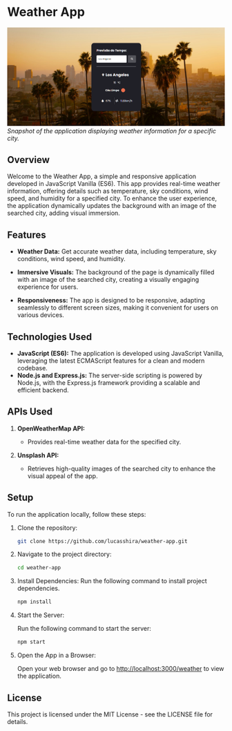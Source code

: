 # Weather App

![City Image](weather%20print.png)
*Snapshot of the application displaying weather information for a specific city.*

## Overview

Welcome to the Weather App, a simple and responsive application developed in JavaScript Vanilla (ES6). This app provides real-time weather information, offering details such as temperature, sky conditions, wind speed, and humidity for a specified city. To enhance the user experience, the application dynamically updates the background with an image of the searched city, adding visual immersion.

## Features

- **Weather Data:** Get accurate weather data, including temperature, sky conditions, wind speed, and humidity.
  
- **Immersive Visuals:** The background of the page is dynamically filled with an image of the searched city, creating a visually engaging experience for users.

- **Responsiveness:** The app is designed to be responsive, adapting seamlessly to different screen sizes, making it convenient for users on various devices.

## Technologies Used

- **JavaScript (ES6):** The application is developed using JavaScript Vanilla, leveraging the latest ECMAScript features for a clean and modern codebase.
- **Node.js and Express.js:** The server-side scripting is powered by Node.js, with the Express.js framework providing a scalable and efficient backend.

## APIs Used

1. **OpenWeatherMap API:**
   - Provides real-time weather data for the specified city.

2. **Unsplash API:**
   - Retrieves high-quality images of the searched city to enhance the visual appeal of the app.


## Setup

To run the application locally, follow these steps:

1. Clone the repository:

    ```bash
    git clone https://github.com/lucasshira/weather-app.git
    ```

2. Navigate to the project directory:

    ```bash
    cd weather-app
    ```

3. Install Dependencies:
   Run the following command to install project dependencies.
   ```bash
   npm install
   ```

4. Start the Server:

    Run the following command to start the server:

    ```bash
    npm start
    ```

5. Open the App in a Browser:

    Open your web browser and go to [http://localhost:3000/weather](http://localhost:3000) to view the application.
   

## License
This project is licensed under the MIT License - see the LICENSE file for details.
